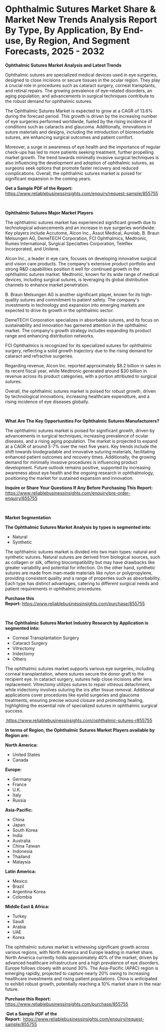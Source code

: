 <p><h1>Ophthalmic Sutures Market Share & Market New Trends Analysis Report By Type, By Application, By End-use, By Region, And Segment Forecasts, 2025 - 2032</h1></p><p><strong>Ophthalmic Sutures Market Analysis and Latest Trends</strong></p>
<p><p>Ophthalmic sutures are specialized medical devices used in eye surgeries, designed to close incisions or secure tissues in the ocular region. They play a crucial role in procedures such as cataract surgery, corneal transplants, and retinal repairs. The growing prevalence of eye-related disorders, an aging population, and advancements in surgical techniques contribute to the robust demand for ophthalmic sutures. </p><p>The Ophthalmic Sutures Market is expected to grow at a CAGR of 13.6% during the forecast period. This growth is driven by the increasing number of eye surgeries performed worldwide, fueled by the rising incidence of conditions such as cataracts and glaucoma. Additionally, innovations in suture materials and designs, including the introduction of bioresorbable sutures, are enhancing surgical outcomes and patient comfort.</p><p>Moreover, a surge in awareness of eye health and the importance of regular check-ups has led to more patients seeking treatment, further propelling market growth. The trend towards minimally invasive surgical techniques is also influencing the development and adoption of ophthalmic sutures, as surgeons seek options that promote faster recovery and reduced complications. Overall, the ophthalmic sutures market is poised for significant expansion in the coming years.</p></p>
<p><strong>Get a Sample PDF of the Report:&nbsp;</strong> <a href="https://www.reliablebusinessinsights.com/enquiry/request-sample/855755?utm_campaign=3043&utm_medium=2&utm_source=Github&utm_content=ia&utm_term=13042025&utm_id=ophthalmic-sutures">https://www.reliablebusinessinsights.com/enquiry/request-sample/855755</a></p>
<p>&nbsp;</p>
<p><strong>Ophthalmic Sutures Major Market Players</strong></p>
<p><p>The ophthalmic sutures market has experienced significant growth due to technological advancements and an increase in eye surgeries worldwide. Key players include Accutome, Alcon Inc., Assut Medical, Aurolab, B. Braun Melsungen AG, DemeTECH Corporation, FCI Ophthalmics, Medtronic, Rumex International, Surgical Specialties Corporation, Teleflex Incorporated, and Unilene.</p><p>Alcon Inc., a leader in eye care, focuses on developing innovative surgical and vision care products. The company's extensive product portfolio and strong R&D capabilities position it well for continued growth in the ophthalmic sutures market. Medtronic, known for its wide range of medical devices, including surgical sutures, is leveraging its global distribution channels to enhance market penetration.</p><p>B. Braun Melsungen AG is another significant player, known for its high-quality sutures and commitment to patient safety. The company's investments in technology and expansion into emerging markets are expected to drive its growth in the ophthalmic sector.</p><p>DemeTECH Corporation specializes in absorbable sutures, and its focus on sustainability and innovation has garnered attention in the ophthalmic market. The company's growth strategy includes expanding its product range and enhancing distribution networks.</p><p>FCI Ophthalmics is recognized for its specialized sutures for ophthalmic surgery, reflecting a solid growth trajectory due to the rising demand for cataract and refractive surgeries.</p><p>Regarding revenue, Alcon Inc. reported approximately $8.2 billion in sales in its recent fiscal year, while Medtronic generated around $30 billion in revenue across its product categories, with a portion attributed to surgical sutures.</p><p>Overall, the ophthalmic sutures market is poised for robust growth, driven by technological innovations, increasing healthcare expenditure, and a rising incidence of eye diseases globally.</p></p>
<p>&nbsp;</p>
<p><strong>What Are The Key Opportunities For Ophthalmic Sutures Manufacturers?</strong></p>
<p><p>The ophthalmic sutures market is poised for significant growth, driven by advancements in surgical techniques, increasing prevalence of ocular diseases, and a rising aging population. The market is projected to expand at a CAGR of around 5-7% over the next five years. Key trends include the shift towards biodegradable and innovative suturing materials, facilitating enhanced patient outcomes and recovery times. Additionally, the growing demand for minimally invasive procedures is influencing product development. Future outlook remains positive, supported by increasing awareness about eye health and the ongoing research in ophthalmology, positioning the market for sustained expansion and innovation.</p></p>
<p><strong>Inquire or Share Your Questions If Any Before Purchasing This Report:</strong> <a href="https://www.reliablebusinessinsights.com/enquiry/pre-order-enquiry/855755?utm_campaign=3043&utm_medium=2&utm_source=Github&utm_content=ia&utm_term=13042025&utm_id=ophthalmic-sutures">https://www.reliablebusinessinsights.com/enquiry/pre-order-enquiry/855755</a></p>
<p>&nbsp;</p>
<p><strong>Market Segmentation</strong></p>
<p><strong>The Ophthalmic Sutures Market Analysis by types is segmented into:</strong></p>
<p><ul><li>Natural</li><li>Synthetic</li></ul></p>
<p><p>The ophthalmic sutures market is divided into two main types: natural and synthetic sutures. Natural sutures are derived from biological sources, such as collagen or silk, offering biocompatibility but may have drawbacks like greater variability and potential for infection. On the other hand, synthetic sutures are made from man-made materials like nylon or polypropylene, providing consistent quality and a range of properties such as absorbability. Each type has distinct advantages, catering to different surgical needs and patient requirements in ophthalmic procedures.</p></p>
<p><strong>Purchase this Report:&nbsp;</strong><a href="https://www.reliablebusinessinsights.com/purchase/855755?utm_campaign=3043&utm_medium=2&utm_source=Github&utm_content=ia&utm_term=13042025&utm_id=ophthalmic-sutures">https://www.reliablebusinessinsights.com/purchase/855755</a></p>
<p>&nbsp;</p>
<p><strong>The Ophthalmic Sutures Market Industry Research by Application is segmented into:</strong></p>
<p><ul><li>Corneal Transplantation Surgery</li><li>Cataract Surgery</li><li>Vitrectomy</li><li>Iridectomy</li><li>Others</li></ul></p>
<p><p>The ophthalmic sutures market supports various eye surgeries, including corneal transplantation, where sutures secure the donor graft to the recipient eye. In cataract surgery, sutures help close incisions after lens replacement. Vitrectomy utilizes sutures to repair vitreous detachment, while iridectomy involves suturing the iris after tissue removal. Additional applications cover procedures like eyelid surgeries and glaucoma treatments, ensuring precise wound closure and promoting healing, highlighting the essential role of specialized sutures in ophthalmic surgical success.</p></p>
<p><a href="https://www.reliablebusinessinsights.com/ophthalmic-sutures-r855755?utm_campaign=3043&utm_medium=2&utm_source=Github&utm_content=ia&utm_term=13042025&utm_id=ophthalmic-sutures">&nbsp;https://www.reliablebusinessinsights.com/ophthalmic-sutures-r855755</a></p>
<p><strong>In terms of Region, the Ophthalmic Sutures Market Players available by Region are:</strong></p>
<p>
    <p> <strong> North America: </strong>
        <ul>
            <li>United States</li>
            <li>Canada</li>
        </ul>
        </p> 
    <p> <strong> Europe: </strong>
        <ul>
            <li>Germany</li>
            <li>France</li>
            <li>U.K.</li>
            <li>Italy</li>
            <li>Russia</li>
        </ul>
        </p> 
    <p> <strong> Asia-Pacific: </strong>
        <ul>
            <li>China</li>
            <li>Japan</li>
            <li>South Korea</li>
            <li>India</li>
            <li>Australia</li>
            <li>China Taiwan</li>
            <li>Indonesia</li>
            <li>Thailand</li>
            <li>Malaysia</li>
        </ul>
        </p> 
    <p> <strong> Latin America: </strong>
        <ul>
            <li>Mexico</li>
            <li>Brazil</li>
            <li>Argentina Korea</li>
            <li>Colombia</li>
        </ul>
        </p> 
    <p> <strong> Middle East & Africa: </strong>
        <ul>
            <li>Turkey</li>
            <li>Saudi</li>
            <li>Arabia</li>
            <li>UAE</li>
            <li>Korea</li>
        </ul>
    </p>
    </p>
<p><p>The ophthalmic sutures market is witnessing significant growth across various regions, with North America and Europe leading in market share. North America currently holds approximately 40% of the market, driven by advanced healthcare infrastructure and a high prevalence of eye disorders. Europe follows closely with around 30%. The Asia-Pacific (APAC) region is emerging rapidly, projected to capture nearly 20% owing to increasing healthcare investments and rising patient populations. China is anticipated to exhibit robust growth, potentially reaching a 10% market share in the near future.</p></p>
<p><strong>Purchase this Report: </strong><a href="https://www.reliablebusinessinsights.com/purchase/855755?utm_campaign=3043&utm_medium=2&utm_source=Github&utm_content=ia&utm_term=13042025&utm_id=ophthalmic-sutures">https://www.reliablebusinessinsights.com/purchase/855755</a></p>
<p>&nbsp;<strong>Get a Sample PDF of the Report:&nbsp;&nbsp;</strong><a href="https://www.reliablebusinessinsights.com/enquiry/request-sample/855755?utm_campaign=3043&utm_medium=2&utm_source=Github&utm_content=ia&utm_term=13042025&utm_id=ophthalmic-sutures">https://www.reliablebusinessinsights.com/enquiry/request-sample/855755</a></p>
<p><strong></strong></p>
<p><p></p><p></p><p></p></p>